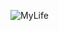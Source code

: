 ![MyLife](http://images4.mtv.com/uri/mgid:file:docroot:vh1.com:/sitewide/flipbooks/img/shows/the_greatest/sexiest_video_moments/4243.jpg?enlarge=false&matte=true&matteColor=black&quality=0.85)
